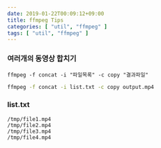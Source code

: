 ```yaml
---
date: 2019-01-22T00:09:12+09:00
title: ffmpeg Tips
categories: [ "util", "ffmpeg" ]
tags: [ "util", "ffmpeg" ]
---
```


### 여러개의 동영상 합치기

```
ffmpeg -f concat -i "파일목록" -c copy "결과파일"
```

```bash
ffmpeg -f concat -i list.txt -c copy output.mp4
```

### list.txt
```
/tmp/file1.mp4
/tmp/file2.mp4
/tmp/file3.mp4
/tmp/file4.mp4
```
